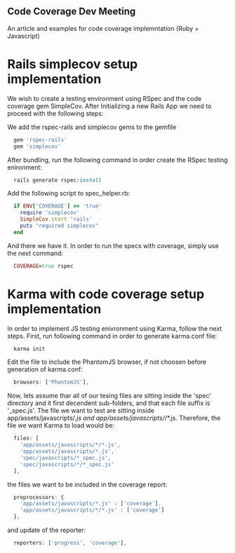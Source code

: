 Code Coverage Dev Meeting
---------------------

An article and examples for code coverage implemntation (Ruby + Javascript)

Rails simplecov setup implementation
==================================
We wish to create a testing environment using RSpec and the code coverage gem SimpleCov.
After Initializing a new Rails App we need to proceed with the following steps:

We add the rspec-rails and simplecov gems to the gemfile

```ruby
  gem 'rspec-rails'
  gem 'simplecov'
```
After bundling, run the following command in order create the RSpec testing enironment:

```ruby
  rails generate rspec:install
```
Add the following script to spec_helper.rb:

```ruby
  if ENV['COVERAGE'] == 'true'
    require 'simplecov'
    SimpleCov.start 'rails'
    puts "required simplecov"
  end
```

And there we have it. In order to run the specs with coverage, simply use the next command:

```ruby
  COVERAGE=true rspec
```


Karma with code coverage setup implementation
==================================
In order to implement JS testing enivronment using Karma, follow the next steps.
First, run following command in order to generate karma.conf file:

```javaScript
  karma init
```

Edit the file to include the PhantomJS browser, if not choosen before generation of karma.conf:

```javaScript
  browsers: ['PhantomJS'],
```
Now, lets assume thar all of our tesing files are sitting inside the 'spec' directory and it first decendent sub-folders, and that each file suffix is '_spec.js'. The file we want to test are sitting inside app/assets/javascripts/*.js and app/assets/javascripts/*/*.js.
Therefore, the file we want Karma to load would be:

```javaScript
  files: [
    'app/assets/javascripts/*/*.js',
    'app/assets/javascripts/*.js',
    'spec/javascripts/*_spec.js',
    'spec/javascripts/*/*_spec.js'
  ],
```
the files we want to be included in the coverage report:

```javaScript
  preprocessors: {
    'app/assets/javascripts/*.js' : ['coverage'],
    'app/assets/javascripts/*/*.js' : ['coverage']
  },
```

and update of the reporter:

```javaScript
  reporters: ['progress', 'coverage'],
```